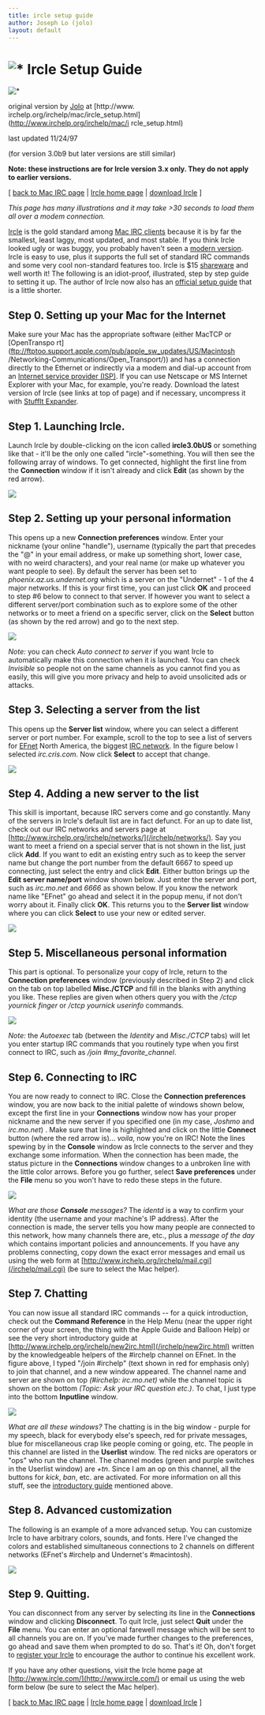 ```yaml
---
title: ircle setup guide
author: Joseph Lo (jolo)
layout: default
---
```

#  ![*](/irchelp/Pix/ircle_spin.gif) Ircle Setup Guide
![*](/irchelp/Pix/ircle_spin.gif)

original version by [Jolo](http://deckard.mc.duke.edu/%7Ejyl/) at [http://www.
irchelp.org/irchelp/mac/ircle_setup.html](http://www.irchelp.org/irchelp/mac/i
rcle_setup.html)

last updated 11/24/97

(for version 3.0b9 but later versions are still similar)

**Note: these instructions are for Ircle version 3.x only. They do not apply to earlier versions.**

[ [back to Mac IRC page](index.html) | [Ircle home
page](http://www.ircle.com/) | [download
Ircle](http://www.ircle.com/download.html) ]

_This page has many illustrations and it may take >30 seconds to load them all
over a modem connection._

[Ircle](http://www.ircle.com/) is the gold standard among [Mac IRC
clients](/irchelp/networks/) because it is by far the smallest, least laggy,
most updated, and most stable. If you think Ircle looked ugly or was buggy,
you probably haven't seen a [modern version](ircle_2net.gif). Ircle is easy to
use, plus it supports the full set of standard IRC commands and some very cool
non-standard features too. Ircle is $15
[shareware](http://www.ircle.com/register.html) and well worth it! The
following is an idiot-proof, illustrated, step by step guide to setting it up.
The author of Ircle now also has an [official setup
guide](http://www.ircle.com/reference/pref.html) that is a little shorter.

## Step 0. Setting up your Mac for the Internet

Make sure your Mac has the appropriate software (either MacTCP or [OpenTranspo
rt](ftp://ftptoo.support.apple.com/pub/apple_sw_updates/US/Macintosh
/Networking-Communications/Open_Transport/)) and has a connection directly to
the Ethernet or indirectly via a modem and dial-up account from an [Internet
service provider (ISP)](http://www.thelist.com). If you can use Netscape or MS
Internet Explorer with your Mac, for example, you're ready. Download the
latest version of Ircle (see links at top of page) and if necessary,
uncompress it with [StuffIt
Expander](http://www.aladdinsys.com/consumer/expander2.html).

## Step 1. Launching Ircle.

Launch Ircle by double-clicking on the icon called **ircle3.0bUS** or
something like that - it'll be the only one called "ircle"-something. You will
then see the following array of windows. To get connected, highlight the first
line from the **Connection** window if it isn't already and click **Edit** (as
shown by the red arrow).

![](ircle_init.gif)

## Step 2. Setting up your personal information

This opens up a new **Connection preferences** window. Enter your nickname
(your online "handle"), username (typically the part that precedes the "@" in
your email address, or make up something short, lower case, with no weird
characters), and your real name (or make up whatever you want people to see).
By default the server has been set to _phoenix.az.us.undernet.org_ which is a
server on the "Undernet" - 1 of the 4 major networks. If this is your first
time, you can just click **OK** and proceed to step #6 below to connect to
that server. If however you want to select a different server/port combination
such as to explore some of the other networks or to meet a friend on a
specific server, click on the **Select** button (as shown by the red arrow)
and go to the next step.

![](ircle_conn.gif)

_Note:_ you can check _Auto connect to server_ if you want Ircle to
automatically make this connection when it is launched. You can check
_Invisible_ so people not on the same channels as you cannot find you as
easily, this will give you more privacy and help to avoid unsolicited ads or
attacks.

## Step 3. Selecting a server from the list

This opens up the **Server list** window, where you can select a different
server or port number. For example, scroll to the top to see a list of servers
for [EFnet](http://www.efnet.org/) North America, the biggest [IRC
network](/irchelp/networks/). In the figure below I selected _irc.cris.com_.
Now click **Select** to accept that change.

![](ircle_serv.gif)

## Step 4. Adding a new server to the list

This skill is important, because IRC servers come and go constantly. Many of
the servers in Ircle's default list are in fact defunct. For an up to date
list, check out our IRC networks and servers page at
[http://www.irchelp.org/irchelp/networks/](/irchelp/networks/). Say you want
to meet a friend on a special server that is not shown in the list, just click
**Add**. If you want to edit an existing entry such as to keep the server name
but change the port number from the default 6667 to speed up connecting, just
select the entry and click **Edit**. Either button brings up the **Edit server
name/port** window shown below. Just enter the server and port, such as
_irc.mo.net_ and _6666_ as shown below. If you know the network name like
"EFnet" go ahead and select it in the popup menu, if not don't worry about it.
Finally click **OK**. This returns you to the **Server list** window where you
can click **Select** to use your new or edited server.

![](ircle_servadd.gif)

## Step 5. Miscellaneous personal information

This part is optional. To personalize your copy of Ircle, return to the
**Connection preferences** window (previously described in Step 2) and click
on the tab on top labelled **Misc./CTCP** and fill in the blanks with anything
you like. These replies are given when others query you with the _/ctcp
yournick finger_ or _/ctcp yournick userinfo_ commands.

![](ircle_misc.gif)

_Note:_ the _Autoexec_ tab (between the _Identity_ and _Misc./CTCP_ tabs) will
let you enter startup IRC commands that you routinely type when you first
connect to IRC, such as _/join #my_favorite_channel_.

## Step 6. Connecting to IRC

You are now ready to connect to IRC. Close the **Connection preferences**
window, you are now back to the initial palette of windows shown below, except
the first line in your **Connections** window now has your proper nickname and
the new server if you specified one (in my case, _Joshmo_ and _irc.mo.net_) .
Make sure that line is highlighted and click on the little **Connect** button
(where the red arrow is)... _voila_, now you're on IRC! Note the lines spewing
by in the **Console** window as Ircle connects to the server and they exchange
some information. When the connection has been made, the status picture in the
**Connections** window changes to a unbroken line with the little color
arrows. Before you go further, select **Save preferences** under the **File**
menu so you won't have to redo these steps in the future.

![](ircle_mo.gif)

_What are those **Console** messages?_ The _identd_ is a way to confirm your
identity (the username and your machine's IP address). After the connection is
made, the server tells you how many people are connected to this network, how
many channels there are, etc., plus a _message of the day_ which contains
important policies and announcements. If you have any problems connecting,
copy down the exact error messages and email us using the web form at
[http://www.irchelp.org/irchelp/mail.cgi](/irchelp/mail.cgi) (be sure to
select the Mac helper).

## Step 7. Chatting

You can now issue all standard IRC commands -- for a quick introduction, check
out the **Command Reference** in the Help Menu (near the upper right corner of
your screen, the thing with the Apple Guide and Balloon Help) or see the very
short introductory guide at
[http://www.irchelp.org/irchelp/new2irc.html](/irchelp/new2irc.html) written
by the knowledgeable helpers of the #irchelp channel on EFnet. In the figure
above, I typed "/join #irchelp" (text shown in red for emphasis only) to join
that channel, and a new window appeared. The channel name and server are shown
on top _(#irchelp: irc.mo.net)_ while the channel topic is shown on the bottom
_(Topic: Ask your IRC question etc.)_. To chat, I just type into the bottom
**Inputline** window.

![](ircle_irchelp.gif)

_What are all these windows?_ The chatting is in the big window - purple for
my speech, black for everybody else's speech, red for private messages, blue
for miscellaneous crap like people coming or going, etc. The people in this
channel are listed in the **Userlist** window. The red nicks are operators or
"ops" who run the channel. The channel modes (green and purple switches in the
Userlist window) are _+tn_. Since I am an op on this channel, all the buttons
for _kick_, _ban_, etc. are activated. For more information on all this stuff,
see the [introductory guide](/irchelp/new2irc.html) mentioned above.

## Step 8. Advanced customization

The following is an example of a more advanced setup. You can customize Ircle
to have arbitrary colors, sounds, and fonts. Here I've changed the colors and
established simultaneous connections to 2 channels on different networks
(EFnet's #irchelp and Undernet's #macintosh).

![](ircle_2net.gif)

## Step 9. Quitting.

You can disconnect from any server by selecting its line in the
**Connections** window and clicking **Disconnect**. To quit Ircle, just select
**Quit** under the **File** menu. You can enter an optional farewell message
which will be sent to all channels you are on. If you've made further changes
to the preferences, go ahead and save them when prompted to do so. That's it!
Oh, don't forget to [register your Ircle](http://www.ircle.com/register.html)
to encourage the author to continue his excellent work.

If you have any other questions, visit the Ircle home page at
[http://www.ircle.com/](http://www.ircle.com/) or email us using the web form
below (be sure to select the Mac helper).

[ [back to Mac IRC page](index.html) | [Ircle home
page](http://www.ircle.com/) | [download
Ircle](http://www.ircle.com/download.html) ]
